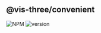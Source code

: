 ## @vis-three/convenient

<p>
   <img alt="NPM" src="https://img.shields.io/npm/l/@vis-three/convenient?color=blue">
   <img alt="version" src="https://img.shields.io/npm/v/@vis-three/convenient">
</p>
